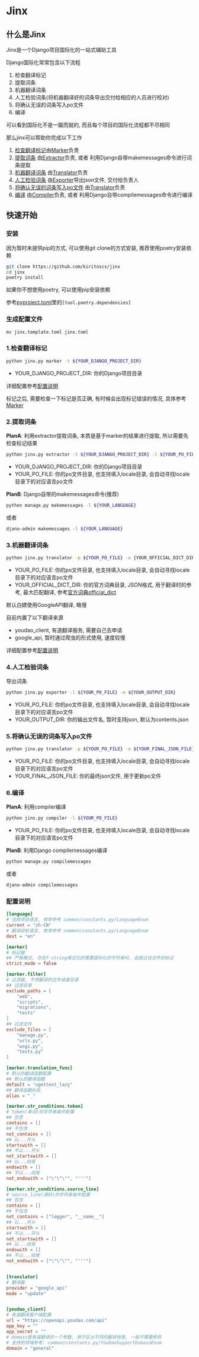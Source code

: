 # Jinx

## 什么是Jinx
Jinx是一个Django项目国际化的一站式辅助工具

Django国际化常常包含以下流程
1. 检查翻译标记
2. 提取词条
3. 机器翻译词条
4. 人工检验词条(将机器翻译好的词条导出交付给相应的人员进行校对)
5. 将确认无误的词条写入po文件
6. 编译

可以看到国际化不是一蹴而就的, 而且每个项目的国际化流程都不尽相同

那么jinx可以帮助你完成以下工作

1. [检查翻译标记](#1检查翻译标记)由[Marker](jinx/marker/README.md)负责
2. [提取词条](#2提取词条) 由[Extractor](jinx/extractor/README.md)负责, 或者 利用Django自带makemessages命令进行词条提取
3. [机器翻译词条](#3机器翻译词条) 由[Translator](jinx/translator/README.md)负责
4. [人工检验词条](#4人工检验词条) 由[Exporter](jinx/exporter/README.md)导出json文件, 交付给负责人
5. [将确认无误的词条写入po文件](#5将确认无误的词条写入po文件) 由[Translator](jinx/translator/README.md)负责
6. [编译](#6编译) 由[Compiler](jinx/compiler/README.md)负责, 或者 利用Django自带compilemessages命令进行编译


## 快速开始

### 安装
因为暂时未提供pip的方式, 可以使用git clone的方式安装, 推荐使用poetry安装依赖

```bash
git clone https://github.com/kiritoscs/jinx
cd jinx
poetry install
```

如果你不想使用poetry, 可以使用pip安装依赖

参考[pyproject.toml](pyproject.toml)里的`[tool.poetry.dependencies]`

### 生成配置文件
```bash
mv jinx.template.toml jinx.toml
```

### 1.检查翻译标记

```bash
python jinx.py marker -t ${YOUR_DJANGO_PROJECT_DIR}
```
- YOUR_DJANGO_PROJECT_DIR: 你的Django项目目录

详细配置参考[配置说明](#配置说明)

标记之后, 需要检查一下标记是否正确, 有时候会出现标记错误的情况, 具体参考[Marker](jinx/marker/README.md)

### 2.提取词条
**PlanA**: 利用extractor提取词条, 本质是基于marker的结果进行提取, 所以需要先检查标记结果
```bash
python jinx.py extractor -t ${YOUR_DJANGO_PROJECT_DIR} -l ${YOUR_PO_FILE}
```
- YOUR_DJANGO_PROJECT_DIR: 你的Django项目目录
- YOUR_PO_FILE: 你的po文件目录, 也支持填入locale目录, 会自动寻找locale目录下的对应语言po文件


**PlanB**: Django自带的makemessages命令(推荐)
```bash
python manage.py makemessages -l ${YOUR_LANGUAGE}
```
或者
```bash
djano-admin makemessages -l ${YOUR_LANGUAGE}
```

### 3.机器翻译词条
```bash
python jinx.py translator -p ${YOUR_PO_FILE} -o {YOUR_OFFICIAL_DICT_DIR}
```
- YOUR_PO_FILE: 你的po文件目录, 也支持填入locale目录, 会自动寻找locale目录下的对应语言po文件
- YOUR_OFFICIAL_DICT_DIR: 你的官方词典目录, JSON格式, 用于翻译时的参考, 最大匹配翻译, 参考[官方词典official_dict](official_dict.template.json)

默认白嫖使用GoogleAPI翻译, 略慢

目前内置了以下翻译来源
- youdao_client, 有道翻译服务, 需要自己去申请
- google_api, 暂时通过爬虫的形式使用, 速度较慢

详细配置参考[配置说明](#配置说明)

### 4.人工检验词条
导出词条
```bash
python jinx.py exporter -l ${YOUR_PO_FILE} -e ${YOUR_OUTPUT_DIR}
```
- YOUR_PO_FILE: 你的po文件目录, 也支持填入locale目录, 会自动寻找locale目录下的对应语言po文件
- YOUR_OUTPUT_DIR: 你的输出文件名, 暂时支持json, 默认为contents.json

### 5.将确认无误的词条写入po文件
```bash
python jinx.py translator -p ${YOUR_PO_FILE} -o ${YOUR_FINAL_JSON_FILE} -m overwrite
```
- YOUR_PO_FILE: 你的po文件目录, 也支持填入locale目录, 会自动寻找locale目录下的对应语言po文件
- YOUR_FINAL_JSON_FILE: 你的最终json文件, 用于更新po文件

### 6.编译
**PlanA**: 利用compiler编译
```bash
python jinx.py compiler -l ${YOUR_PO_FILE}
```
- YOUR_PO_FILE: 你的po文件目录, 也支持填入locale目录, 会自动寻找locale目录下的对应语言po文件

**PlanB**: 利用Django compilemessages编译
```bash
python manage.py compilemessages
```
或者
```bash
djano-admin compilemessages
```


### 配置说明

```toml
[language]
# 当前项目语言, 枚举参考 common/constants.py/LanguageEnum
current = "zh-CN"
# 翻译目标语言, 枚举参考 common/constants.py/LanguageEnum
dest = "en"

[marker]
# 标记器
## 严格模式, 存在f-string格式化的需要国际化的字符串时, 会跳过该文件的标记
strict_mode = false

[marker.filter]
# 过滤器, 不想翻译的文件或者目录
## 过滤目录
exclude_paths = [
    "web",
    "scripts",
    "migrations",
    "tests"
]
## 过滤文件
exclude_files = [
    "manage.py",
    "urls.py",
    "wsgi.py",
    "tests.py"
]

[marker.translation_func]
# 默认的翻译函数配置
## 默认的翻译函数
default = "ugettext_lazy"
## 翻译函数别名
alias = "_"

[marker.str_conditions.token]
# token(单词)的字符串条件配置
## 包含
contains = []
## 不包含
not_contains = []
## 以...开头
startswith = []
## 不以...开头
not_startswith = []
## 以...结尾
endswith = []
## 不以...结尾
not_endswith = ["\"\"\"", "'''"]

[marker.str_conditions.source_line]
# source_line(源码)的字符串条件配置
## 包含
contains = []
## 不包含
not_contains = ["logger", "__name__"]
## 以...开头
startswith = []
## 不以...开头
not_startswith = []
## 以...结尾
endswith = []
## 不以...结尾
not_endswith = ["\"\"\"", "'''"]


[translator]
# 翻译器
provider = "google_api"
mode = "update"


[youdao_client]
# 有道翻译客户端配置
url = "https://openapi.youdao.com/api"
app_key = ""
app_secret = ""
# domain是有道翻译的一个参数, 用于区分不同的翻译场景, 一般不需要修改
# 支持的领域参考: common/constants.py/YouDaoSupportDomainEnum
domain = "general"

```
